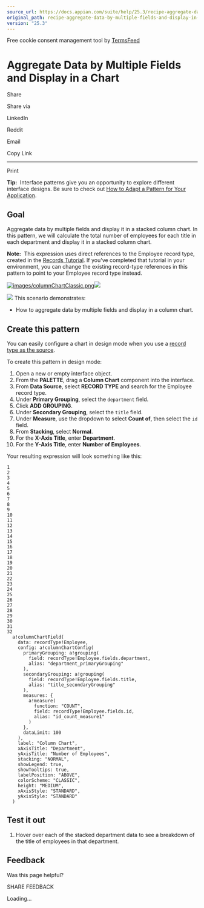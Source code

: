 ```yaml
---
source_url: https://docs.appian.com/suite/help/25.3/recipe-aggregate-data-by-multiple-fields-and-display-in-a-chart.html
original_path: recipe-aggregate-data-by-multiple-fields-and-display-in-a-chart.html
version: "25.3"
---
```


Free cookie consent management tool by [TermsFeed](https://www.termsfeed.com/)

# Aggregate Data by Multiple Fields and Display in a Chart

Share

Share via

LinkedIn

Reddit

Email

Copy Link

* * *

Print

**Tip:**  Interface patterns give you an opportunity to explore different interface designs. Be sure to check out [How to Adapt a Pattern for Your Application](Adapt_a_SAIL_Recipe_to_Work_with_My_Applications.html).

## Goal

Aggregate data by multiple fields and display it in a stacked column chart. In this pattern, we will calculate the total number of employees for each title in each department and display it in a stacked column chart.

**Note:**  This expression uses direct references to the Employee record type, created in the [Records Tutorial](Records_Tutorial.html). If you've completed that tutorial in your environment, you can change the existing record-type references in this pattern to point to your Employee record type instead.

[![images/columnChartClassic.png](images/columnChartClassic.png)![](/suite/help/25.3/images/rn/zoom_magnify_center.png)](#img6)

[![](images/columnChartClassic.png)](#_) This scenario demonstrates:

-   How to aggregate data by multiple fields and display in a column chart.

## Create this pattern

You can easily configure a chart in design mode when you use a [record type as the source](Chart_Configuration_Using_Records.html).

To create this pattern in design mode:

1.  Open a new or empty interface object.
2.  From the **PALETTE**, drag a **Column Chart** component into the interface.
3.  From **Data Source**, select **RECORD TYPE** and search for the Employee record type.
4.  Under **Primary Grouping**, select the `department` field.
5.  Click **ADD GROUPING**.
6.  Under **Secondary Grouping**, select the `title` field.
7.  Under **Measure**, use the dropdown to select **Count of**, then select the `id` field.
8.  From **Stacking**, select **Normal**.
9.  For the **X-Axis Title**, enter **Department**.
10.  For the **Y-Axis Title**, enter **Number of Employees**.

Your resulting expression will look something like this:

```
1
2
3
4
5
6
7
8
9
10
11
12
13
14
15
16
17
18
19
20
21
22
23
24
25
26
27
28
29
30
31
32
  a!columnChartField(
    data: recordType!Employee,
    config: a!columnChartConfig(
      primaryGrouping: a!grouping(
        field: recordType!Employee.fields.department,
        alias: "department_primaryGrouping"
      ),
      secondaryGrouping: a!grouping(
        field: recordType!Employee.fields.title,
        alias: "title_secondaryGrouping"
      ),
      measures: {
        a!measure(
          function: "COUNT",
          field: recordType!Employee.fields.id,
          alias: "id_count_measure1"
        )
      },
      dataLimit: 100
    ),
    label: "Column Chart",
    xAxisTitle: "Department",
    yAxisTitle: "Number of Employees",
    stacking: "NORMAL",
    showLegend: true,
    showTooltips: true,
    labelPosition: "ABOVE",
    colorScheme: "CLASSIC",
    height: "MEDIUM",
    xAxisStyle: "STANDARD",
    yAxisStyle: "STANDARD"
  )
```

## Test it out

1.  Hover over each of the stacked department data to see a breakdown of the title of employees in that department.

## Feedback

Was this page helpful?

SHARE FEEDBACK

Loading...